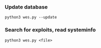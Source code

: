 ### Update database
```
python3 wes.py --update
```

### Search for exploits, read systeminfo
```
python3 wes.py <file>
```

